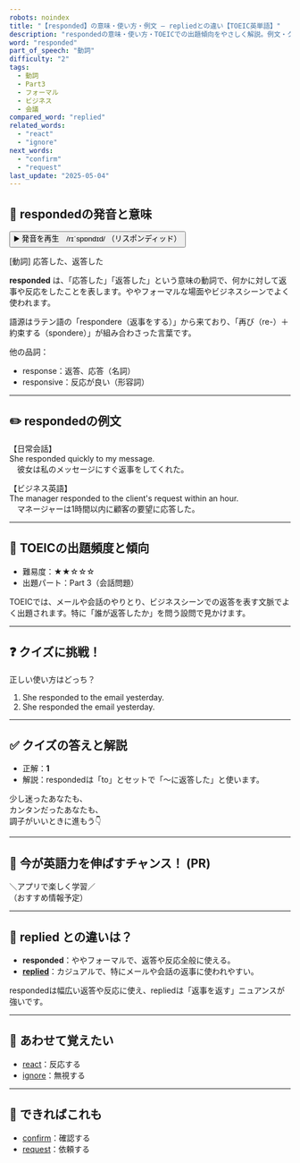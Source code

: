 ```yaml
---
robots: noindex
title: "【responded】の意味・使い方・例文 ― repliedとの違い【TOEIC英単語】"
description: "respondedの意味・使い方・TOEICでの出題傾向をやさしく解説。例文・クイズ付きでrepliedとの違いもわかりやすく学べます。"
word: "responded"
part_of_speech: "動詞"
difficulty: "2"
tags:
  - 動詞
  - Part3
  - フォーマル
  - ビジネス
  - 会議
compared_word: "replied"
related_words:
  - "react"
  - "ignore"
next_words:
  - "confirm"
  - "request"
last_update: "2025-05-04"
---
```


## 🔰 respondedの発音と意味

<button class="play-audio" onclick="playTTS('responded')">
  <span class="play-audio-main">
    ▶️ 発音を再生　/rɪˈspɒndɪd/
  </span>
  <span class="play-audio-sub">
    （リスポンディッド）
  </span>
</button>

[動詞] 応答した、返答した

**responded** は、「応答した」「返答した」という意味の動詞で、何かに対して返事や反応をしたことを表します。ややフォーマルな場面やビジネスシーンでよく使われます。

語源はラテン語の「respondere（返事をする）」から来ており、「再び（re-）＋約束する（spondere）」が組み合わさった言葉です。

他の品詞：  
- response：返答、応答（名詞）
- responsive：反応が良い（形容詞）

---

## ✏️ respondedの例文

【日常会話】  
She responded quickly to my message.  
　彼女は私のメッセージにすぐ返事をしてくれた。

【ビジネス英語】  
The manager responded to the client's request within an hour.  
　マネージャーは1時間以内に顧客の要望に応答した。

---

## 🎯 TOEICの出題頻度と傾向

- 難易度：★★☆☆☆
- 出題パート：Part 3（会話問題）

TOEICでは、メールや会話のやりとり、ビジネスシーンでの返答を表す文脈でよく出題されます。特に「誰が返答したか」を問う設問で見かけます。

---

## ❓ クイズに挑戦！

正しい使い方はどっち？

1. She responded to the email yesterday.  
2. She responded the email yesterday.

---

## ✅ クイズの答えと解説

- 正解：**1**
- 解説：respondedは「to」とセットで「～に返答した」と使います。

少し迷ったあなたも、  
カンタンだったあなたも、  
調子がいいときに進もう👇️

---

## 🚀 今が英語力を伸ばすチャンス！ (PR)

<div class="info-center">
＼アプリで楽しく学習／<br>  
（おすすめ情報予定）
</div>

---

## 🤔  replied との違いは？

- **responded**：ややフォーマルで、返答や反応全般に使える。
- **[replied](/replied)**：カジュアルで、特にメールや会話の返事に使われやすい。

respondedは幅広い返答や反応に使え、repliedは「返事を返す」ニュアンスが強いです。

---

## 🧩 あわせて覚えたい

- [react](/react)：反応する
- [ignore](/ignore)：無視する

---

## 📖 できればこれも

- [confirm](/confirm)：確認する
- [request](/request)：依頼する

<!-- cvid: aid19_bid16 -->
